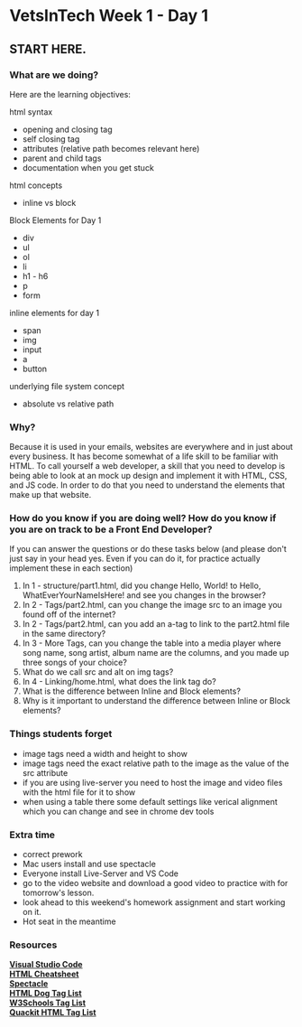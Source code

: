 # VetsInTech Week 1 - Day 1

## START HERE.

### What are we doing?

Here are the learning objectives:

html syntax
 - opening and closing tag
 - self closing tag
 - attributes (relative path becomes relevant here)
 - parent and child tags
 - documentation when you get stuck
 
html concepts
- inline vs block

Block Elements for Day 1
 - div
 - ul
 - ol
 - li
 - h1 - h6
 - p
 - form

inline elements for day 1
 - span
 - img
 - input
 - a
 - button
 
underlying file system concept
 - absolute vs relative path

### Why?

Because it is used in your emails, websites are everywhere and in just about every business. It has become somewhat of a life skill to be familiar with HTML. To call yourself a web developer, a skill that you need to develop is being able to look at an mock up design and implement it with HTML, CSS, and JS code. In order to do that you need to understand the elements that make up that website.

### How do you know if you are doing well? How do you know if you are on track to be a Front End Developer?
 If you can answer the questions or do these tasks below (and please don't just say in your head yes. Even if you can do it, for practice actually implement these in each section)
1. In 1 - structure/part1.html, did you change Hello, World! to Hello, WhatEverYourNameIsHere! and see you changes in the browser?
2. In 2 - Tags/part2.html, can you change the image src to an image you found off of the internet?
3. In 2 - Tags/part2.html, can you add an a-tag to link to the part2.html file in the same directory?
4. In 3 - More Tags, can you change the table into a media player where song name, song artist, album name are the columns, and you made up three songs of your choice?
5. What do we call src and alt on img tags?
6. In 4 - Linking/home.html, what does the link tag do?
7. What is the difference between Inline and Block elements?
8. Why is it important to understand the difference between Inline or Block elements?

### Things students forget
- image tags need a width and height to show
- image tags need the exact relative path to the image as the value of the src attribute
- if you are using live-server you need to host the image and video files with the html file for it to show
- when using a table there some default settings like verical alignment which you can change and see in chrome dev tools

 ### Extra time
 - correct prework
 - Mac users install and use spectacle
 - Everyone install Live-Server and VS Code
 - go to the video website and download a good video to practice with for tomorrow's lesson.
 - look ahead to this weekend's homework assignment and start working on it.
 - Hot seat in the meantime

### Resources

**[Visual Studio Code](https://code.visualstudio.com/)** <br>
**[HTML Cheatsheet](https://htmlcheatsheet.com)** <br>
**[Spectacle](https://www.spectacleapp.com/)**  <br>
**[HTML Dog Tag List](http://www.htmldog.com/reference/htmltags/)** <br>
**[W3Schools Tag List](http://www.w3schools.com/tags/default.asp)** <br>
**[Quackit HTML Tag List](http://www.quackit.com/html/tags/)** <br>
